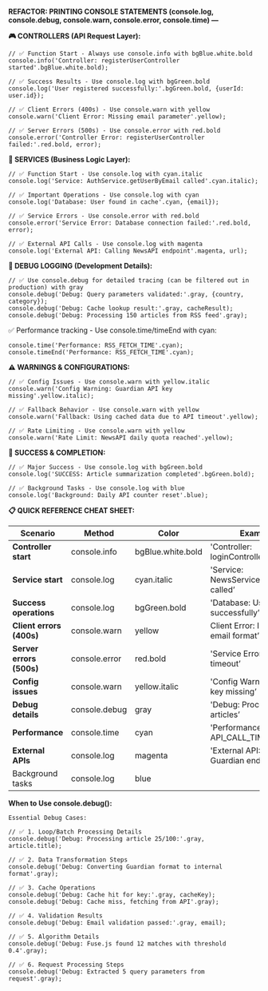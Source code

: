 **REFACTOR: PRINTING CONSOLE STATEMENTS (console.log, console.debug, console.warn, console.error, console.time) —**

**🎮 CONTROLLERS (API Request Layer):**

```tsx
// ✅ Function Start - Always use console.info with bgBlue.white.bold
console.info('Controller: registerUserController started'.bgBlue.white.bold);

// ✅ Success Results - Use console.log with bgGreen.bold
console.log('User registered successfully:'.bgGreen.bold, {userId: user.id});

// ✅ Client Errors (400s) - Use console.warn with yellow
console.warn('Client Error: Missing email parameter'.yellow);

// ✅ Server Errors (500s) - Use console.error with red.bold
console.error('Controller Error: registerUserController failed:'.red.bold, error);
```

**🔧 SERVICES (Business Logic Layer):**

```tsx
// ✅ Function Start - Use console.log with cyan.italic
console.log('Service: AuthService.getUserByEmail called'.cyan.italic);

// ✅ Important Operations - Use console.log with cyan
console.log('Database: User found in cache'.cyan, {email});

// ✅ Service Errors - Use console.error with red.bold
console.error('Service Error: Database connection failed:'.red.bold, error);

// ✅ External API Calls - Use console.log with magenta
console.log('External API: Calling NewsAPI endpoint'.magenta, url);
```

**🐛 DEBUG LOGGING (Development Details):**

```tsx
// ✅ Use console.debug for detailed tracing (can be filtered out in production) with gray
console.debug('Debug: Query parameters validated:'.gray, {country, category});
console.debug('Debug: Cache lookup result:'.gray, cacheResult);
console.debug('Debug: Processing 150 articles from RSS feed'.gray);
```

✅ Performance tracking - Use console.time/timeEnd with cyan:

```tsx
console.time('Performance: RSS_FETCH_TIME'.cyan);
console.timeEnd('Performance: RSS_FETCH_TIME'.cyan);
```

**⚠️ WARNINGS & CONFIGURATIONS:**

```tsx
// ✅ Config Issues - Use console.warn with yellow.italic
console.warn('Config Warning: Guardian API key missing'.yellow.italic);

// ✅ Fallback Behavior - Use console.warn with yellow
console.warn('Fallback: Using cached data due to API timeout'.yellow);

// ✅ Rate Limiting - Use console.warn with yellow
console.warn('Rate Limit: NewsAPI daily quota reached'.yellow);
```

**🎉 SUCCESS & COMPLETION:**

```tsx
// ✅ Major Success - Use console.log with bgGreen.bold
console.log('SUCCESS: Article summarization completed'.bgGreen.bold);

// ✅ Background Tasks - Use console.log with blue
console.log('Background: Daily API counter reset'.blue);
```

**📋 QUICK REFERENCE CHEAT SHEET:**

| **Scenario** | **Method** | **Color** | **Example** |
| --- | --- | --- | --- |
| **Controller start** | console.info | bgBlue.white.bold | 'Controller: loginController started’ |
| **Service start** | console.log | cyan.italic | 'Service: NewsService.fetchNews called’ |
| **Success operations** | console.log | bgGreen.bold | 'Database: User created successfully’ |
| **Client errors (400s)** | console.warn | yellow | Client Error: Invalid email format’ |
| **Server errors (500s)** | console.error | red.bold | 'Service Error: Database timeout’ |
| **Config issues** | console.warn | yellow.italic | 'Config Warning: API key missing’ |
| **Debug details** | console.debug | gray | 'Debug: Processing 50 articles’ |
| **Performance** | console.time | cyan | 'Performance: API_CALL_TIME’ |
| **External APIs** | console.log | magenta | 'External API: Calling Guardian endpoint’ |
| Background tasks | console.log | blue |  |

**When to Use console.debug():**

```tsx
Essential Debug Cases:

// ✅ 1. Loop/Batch Processing Details
console.debug('Debug: Processing article 25/100:'.gray, article.title);

// ✅ 2. Data Transformation Steps  
console.debug('Debug: Converting Guardian format to internal format'.gray);

// ✅ 3. Cache Operations
console.debug('Debug: Cache hit for key:'.gray, cacheKey);
console.debug('Debug: Cache miss, fetching from API'.gray);

// ✅ 4. Validation Results
console.debug('Debug: Email validation passed:'.gray, email);

// ✅ 5. Algorithm Details
console.debug('Debug: Fuse.js found 12 matches with threshold 0.4'.gray);

// ✅ 6. Request Processing Steps
console.debug('Debug: Extracted 5 query parameters from request'.gray);
```